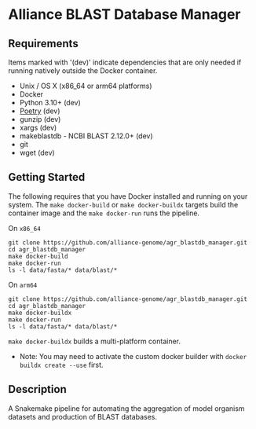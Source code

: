 # Alliance BLAST Database Manager

## Requirements

Items marked with '(dev)' indicate dependencies that are only needed if running natively outside the Docker container.

* Unix / OS X (x86_64 or arm64 platforms)
* Docker
* Python 3.10+ (dev)
* [Poetry](https://python-poetry.org/) (dev)
* gunzip (dev)
* xargs (dev)
* makeblastdb - NCBI BLAST 2.12.0+ (dev)
* git
* wget (dev)

## Getting Started

The following requires that you have Docker installed and running on your system.
The `make docker-build` or `make docker-buildx` targets build the container image and the `make docker-run` runs 
the pipeline.

On `x86_64`
```shell
git clone https://github.com/alliance-genome/agr_blastdb_manager.git
cd agr_blastdb_manager
make docker-build
make docker-run
ls -l data/fasta/* data/blast/*
```

On `arm64`
```shell
git clone https://github.com/alliance-genome/agr_blastdb_manager.git
cd agr_blastdb_manager
make docker-buildx
make docker-run
ls -l data/fasta/* data/blast/*
```

`make docker-buildx` builds a multi-platform container.

* Note: You may need to activate the custom docker builder with `docker buildx create --use` first.


## Description

A Snakemake pipeline for automating the aggregation of model organism datasets and production of BLAST databases.


